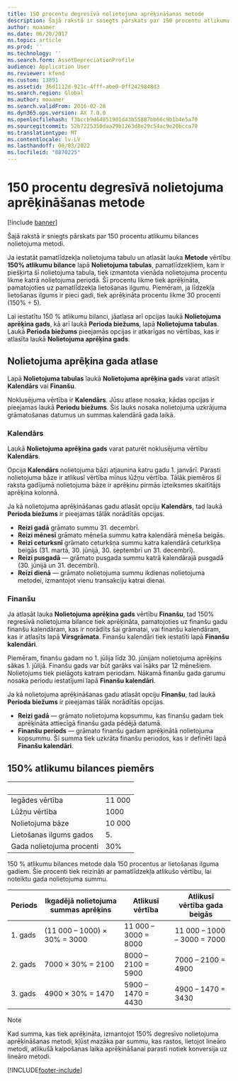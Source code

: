 ```yaml
---
title: 150 procentu degresīvā nolietojuma aprēķināšanas metode
description: Šajā rakstā ir sniegts pārskats par 150 procentu atlikumu bilances nolietojuma metodi.
author: moaamer
ms.date: 06/20/2017
ms.topic: article
ms.prod: ''
ms.technology: ''
ms.search.form: AssetDepreciationProfile
audience: Application User
ms.reviewer: kfend
ms.custom: 13891
ms.assetid: 36d1112d-921c-4fff-abe0-0ff2429848d3
ms.search.region: Global
ms.author: moaamer
ms.search.validFrom: 2016-02-28
ms.dyn365.ops.version: AX 7.0.0
ms.openlocfilehash: f3bccb9d64851901d43b55887bb66c9b1b4e5a70
ms.sourcegitcommit: 52b7225350daa29b1263d8e29c54ac9e20bcca70
ms.translationtype: MT
ms.contentlocale: lv-LV
ms.lasthandoff: 06/03/2022
ms.locfileid: "8870225"
---
```

# <a name="150-percent-reducing-balance-depreciation"></a>150 procentu degresīvā nolietojuma aprēķināšanas metode

[!include [banner](../includes/banner.md)]

Šajā rakstā ir sniegts pārskats par 150 procentu atlikumu bilances nolietojuma metodi.

Ja iestatāt pamatlīdzekļa nolietojuma tabulu un atlasāt lauka **Metode** vērtību **150% atlikumu bilance** lapā **Nolietojuma tabulas**, pamatlīdzekļiem, kam ir piešķirta šī nolietojuma tabula, tiek izmantota vienāda nolietojuma procentu likme katrā nolietojuma periodā. Šī procentu likme tiek aprēķināta, pamatojoties uz pamatlīdzekļa lietošanas ilgumu. Piemēram, ja līdzekļa lietošanas ilgums ir pieci gadi, tiek aprēķināta procentu likme 30 procenti (150% ÷ 5). 

Lai iestatītu 150 % atlikumu bilanci, jāatlasa arī opcijas laukā **Nolietojuma aprēķina gads**, kā arī laukā **Perioda biežums**, lapā **Nolietojuma tabulas**. Laukā **Perioda biežums** pieejamās opcijas ir atkarīgas no vērtības, kas ir atlasīta laukā **Nolietojuma aprēķina gads**.

## <a name="selection-of-depreciation-year"></a>Nolietojuma aprēķina gada atlase
Lapā **Nolietojuma tabulas** laukā **Nolietojuma aprēķina gads** varat atlasīt **Kalendārs** vai **Finanšu**. 

Noklusējuma vērtība ir **Kalendārs**. Jūsu atlase nosaka, kādas opcijas ir pieejamas laukā **Periodu biežums**. Šis lauks nosaka nolietojuma uzkrājuma grāmatošanas datumus un summas kalendārā gada laikā.

### <a name="calendar"></a>Kalendārs

Laukā **Nolietojuma aprēķina gads** varat paturēt noklusējuma vērtību **Kalendārs**. 

Opcija **Kalendārs** nolietojuma bāzi atjaunina katru gadu 1. janvārī. Parasti nolietojuma bāze ir atlikusī vērtība mīnus lūžņu vērtība. Tālāk piemēros šī raksta gadījumā nolietojuma bāze ir aprēķinu pirmās izteiksmes skaitītājs aprēķina kolonnā. 

Ja kā nolietojuma aprēķināšanas gadu atlasāt opciju **Kalendārs**, tad laukā **Perioda biežums** ir pieejamas tālāk norādītās opcijas.

-   **Reizi gadā** grāmato summu 31. decembrī.
-   **Reizi mēnesī** grāmato mēneša summu katra kalendārā mēneša beigās.
-   **Reizi ceturksnī** grāmato ceturkšņa summu katra kalendārā ceturkšņa beigās (31. martā, 30. jūnijā, 30. septembrī un 31. decembrī).
-   **Reizi pusgadā** — grāmato pusgada summu katrā kalendārajā pusgadā (30. jūnijā un 31. decembrī).
-   **Reizi dienā** — grāmato nolietojuma summu ikdienas nolietojuma metodei, izmantojot vienu transakciju katrai dienai.

### <a name="fiscal"></a>Finanšu

Ja atlasāt lauka **Nolietojuma aprēķina gads** vērtību **Finanšu**, tad 150% regresīvā nolietojuma bilance tiek aprēķināta, pamatojoties uz finanšu gadu finanšu kalendāram, kas ir norādīts šai grāmatai, vai finanšu kalendāram, kas ir atlasīts lapā **Virsgrāmata**. Finanšu kalendāri tiek iestatīti lapā **Finanšu kalendāri**. 

Piemēram, finanšu gadam no 1. jūlija līdz 30. jūnijam nolietojuma aprēķins sākas 1. jūlijā. Finanšu gads var būt garāks vai īsāks par 12 mēnešiem. Nolietojums tiek pielāgots katram periodam. Nākamā finanšu gada garumu nosaka periodu iestatījumi lapā **Finanšu kalendāri**. 

Ja kā nolietojuma aprēķināšanas gadu atlasāt opciju **Finanšu**, tad laukā **Perioda biežums** ir pieejamas tālāk norādītās opcijas.

-   **Reizi gadā** — grāmato nolietojuma kopsummu, kas finanšu gadam tiek aprēķināta attiecīgā finanšu gada pēdējā datumā.
-   **Finanšu periods** — grāmato finanšu gadam aprēķinātā nolietojuma kopsummu. Šī summa tiek uzkrāta finanšu periodos, kas ir definēti lapā **Finanšu kalendāri**.

## <a name="example-of-150-reducing-balance-depreciation"></a>150% atlikumu bilances piemērs

| &nbsp;                         | &nbsp; |
|--------------------------------|--------|
| Iegādes vērtība               | 11 000 |
| Lūžņu vērtība                  | 1000  |
| Nolietojuma bāze              | 10 000 |
| Lietošanas ilgums gados             | 5.      |
| Gada nolietojuma procenti | 30%    |

150 % atlikumu bilances metode dala 150 procentus ar lietošanas ilguma gadiem. Šie procenti tiek reizināti ar pamatlīdzekļa atlikušo vērtību, lai noteiktu gada nolietojuma summu.

| Periods | Ikgadējā nolietojuma summas aprēķins | Atlikusī vērtība             | Atlikusī vērtība gada beigās |
|--------|-----------------------------------------------|------------------------|---------------------------------------|
| 1. gads | (11 000 – 1000) × 30% = 3000                | 11 000 – 3000 = 8000 | 11 000 – 1000 – 3000 = 7000        |
| 2. gads | 7000 × 30% = 2100                           | 8000 – 2100 = 5900  | 7000 – 2100 = 4900                 |
| 3. gads | 4900 × 30% = 1470                           | 5900 – 1470 = 4430  | 4900 – 1470 = 3430                 |

> [!NOTE]
> Kad summa, kas tiek aprēķināta, izmantojot 150% degresīvo nolietojuma aprēķināšanas metodi, kļūst mazāka par summu, kas rastos, lietojot lineāro metodi, atlikušā kalpošanas laika aprēķināšanai parasti notiek konversija uz lineāro metodi.





[!INCLUDE[footer-include](../../includes/footer-banner.md)]
